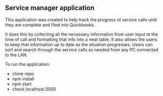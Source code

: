 Service manager application
---------------------------
This application was created to help track the progress of service calls until they are complete and filed into Quickbooks. 

It does this by collecting all the necessary information from user input at the time of call and formatting that info into a neat table. It also allows the users to keep that information up to date as the situation progresses. Users can sort and search through the service calls as needed from any PC connected to the LAN. 

To run the application:
  + clone repo
  + npm install
  + npm start
  + check localhost:3000
